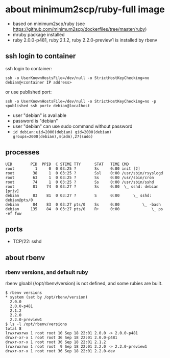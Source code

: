 # about minimum2scp/ruby-full image

 * based on minimum2scp/ruby (see https://github.com/minimum2scp/dockerfiles/tree/master/ruby)
 * mruby package installed
 * ruby 2.0.0-p481, ruby 2.1.2, ruby 2.2.0-preview1 is installed by rbenv

## ssh login to container

ssh login to container:

```
ssh -o UserKnownHostsFile=/dev/null -o StrictHostKeyChecking=no debian@<container IP address>
```

or use published port:

```
ssh -o UserKnownHostsFile=/dev/null -o StrictHostKeyChecking=no -p <published ssh port> debian@localhost
```

 * user "debian" is available
 * password is "debian"
 * user "debian" can use sudo command without password
 * `id debian`: `uid=2000(debian) gid=2000(debian) groups=2000(debian),4(adm),27(sudo)`

## processes

```
UID        PID  PPID  C STIME TTY      STAT   TIME CMD
root         1     0  0 03:25 ?        Ss     0:00 init [2]  
root        38     1  0 03:25 ?        Ssl    0:00 /usr/sbin/rsyslogd
root        63     1  0 03:25 ?        Ss     0:00 /usr/sbin/cron
root        74     1  0 03:25 ?        Ss     0:00 /usr/sbin/sshd
root        81    74  0 03:27 ?        Ss     0:00  \_ sshd: debian [priv]
debian      83    81  0 03:27 ?        S      0:00      \_ sshd: debian@pts/0
debian      84    83  0 03:27 pts/0    Ss     0:00          \_ -bash
debian     135    84  0 03:27 pts/0    R+     0:00              \_ ps -ef fww
```

## ports

 * TCP/22: sshd

## about rbenv

### rbenv versions, and default ruby

rbenv gloabl (/opt/rbenv/version) is not defined, and some rubies are built.

```
$ rbenv versions
* system (set by /opt/rbenv/version)
  2.0.0
  2.0.0-p481
  2.1.2
  2.2.0
  2.2.0-preview1
$ ls -l /opt/rbenv/versions
total 8
lrwxrwxrwx 1 root root 10 Sep 18 22:01 2.0.0 -> 2.0.0-p481
drwxr-xr-x 1 root root 36 Sep 18 22:01 2.0.0-p481
drwxr-xr-x 1 root root 36 Sep 18 22:01 2.1.2
lrwxrwxrwx 1 root root  9 Sep 18 22:01 2.2.0 -> 2.2.0-preview1
drwxr-xr-x 1 root root 36 Sep 18 22:01 2.2.0-dev
```



